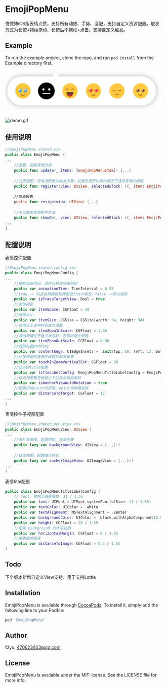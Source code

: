# EmojiPopMenu
仿微博iOS版表情点赞，支持所有动效、手势、适配，支持自定义资源配置。触发方式为长按+持续拖动、长按后不拖动+点击，支持自定义触发。

## Example

To run the example project, clone the repo, and run `pod install` from the Example directory first.

![demo png](https://github.com/f2yu/EmojiPopMenu/blob/master/demo.png)

![demo gif](https://github.com/f2yu/EmojiPopMenu/blob/master/demo.gif)

## 使用说明
```swift
//EmojiPopMenu.shared.xxx
public class EmojiPopMenu {
...
    //配置、更新表情资源
    public func update(_ items: [EmojiPopMenuItem]) {...}
    
    //注册视图，将给视图添加触发手势，处理手势不中断的情况下选择表情的问题
    public func register(view: UIView, selectedBlock: ((_ item: EmojiPopMenuItem?) -> ())?) {...}
    
    //取消接管
    public func resign(view: UIView) {...}
    
    //主动触发表情控件方法
    public func showOn(_ view: UIView, selectedBlock: ((_ item: EmojiPopMenuItem?) -> ())?) {...}
...
}
```

## 配置说明
表情控件配置
```swift
//EmojiPopMenu.shared.config.xxx
public class EmojiPopMenuConfig {
...
    //缩放动画时间、选中后轨迹动画时间
    public var animationTime: TimeInterval = 0.33
    //true -> 轨迹会根据目标视图进行大小缩放，false ->默认缩放
    public var isTraceTargetView: Bool = true
    //表情间距
    public var itemSpace: CGFloat = 10
    //表情大小
    public var itemSize: CGSize = CGSize(width: 34, height: 34)
    //表情位于选中状态放大倍数
    public var itemZoomInScale: CGFloat = 1.55
    //其他表情位于选中状态时，表情的缩小倍数
    public var itemZoomOutScale: CGFloat = 0.88
    //表情托盘padding
    public var contentEdge: UIEdgeInsets = .init(top: 10, left: 12, bottom: 10, right: 12)
    //长按移动时垂直区域额外触发距离
    public var touchInZoomVerticalExt: CGFloat = 20
    //显示的title配置
    public var titleLabelConfig: EmojiPopMenuTitleLabelConfig = EmojiPopMenuTitleLabelConfig()
    //锚点视图是否根据上下边显示自动旋转
    public var isAnchorViewAutoRotation = true
    //距离目标point的距离，point为屏幕坐标
    public var distanceToTarget: CGFloat = 12
...
}
```
表情控件子视图配置
```swift
//EmojiPopMenu.shared.menuView.xxx
public class EmojiPopMenuView: UIView {
...
    //图片背景图，配置阴影、背景色等
    public lazy var backgroundView: UIView = {...}()
    
    //锚点视图，配置锚点样式
    public lazy var anchorImageView: UIImageView = {...}()
...
}
```
表情title配置
```swift
public class EmojiPopMenuTitleLabelConfig {
    // font，需除以缩放倍数  11 / 1.55
    public var font: UIFont = UIFont.systemFont(ofSize: 11 / 1.55)
    public var textColor: UIColor = .white
    public var textAlignment: NSTextAlignment = .center
    public var backgroundColor: UIColor = .black.withAlphaComponent(0.5)
    public var height: CGFloat = 20 / 1.55
    //距离 background 的水平边距
    public var horizontalMargin: CGFloat = 6 / 1.55
    //离表情的距离
    public var distanceToImage: CGFloat = 5.5 / 1.55
}
```

## Todo

下个版本新增自定义View支持，用于支持Lottie

## Installation

EmojiPopMenu is available through [CocoaPods](https://cocoapods.org). To install
it, simply add the following line to your Podfile:

```ruby
pod 'EmojiPopMenu'
```

## Author

f2yu, 470623403@qq.com

## License

EmojiPopMenu is available under the MIT license. See the LICENSE file for more info.
